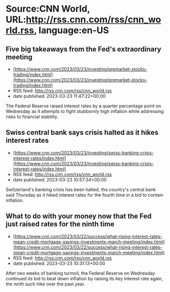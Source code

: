 # Source:CNN World, URL:http://rss.cnn.com/rss/cnn_world.rss, language:en-US

## Five big takeaways from the Fed's extraordinary meeting
 - [https://www.cnn.com/2023/03/23/investing/premarket-stocks-trading/index.html](https://www.cnn.com/2023/03/23/investing/premarket-stocks-trading/index.html)
 - RSS feed: http://rss.cnn.com/rss/cnn_world.rss
 - date published: 2023-03-23 11:47:22+00:00

The Federal Reserve raised interest rates by a quarter percentage point on Wednesday as it attempts to fight stubbornly high inflation while addressing risks to financial stability.

## Swiss central bank says crisis halted as it hikes interest rates
 - [https://www.cnn.com/2023/03/23/investing/swiss-banking-crisis-interest-rates/index.html](https://www.cnn.com/2023/03/23/investing/swiss-banking-crisis-interest-rates/index.html)
 - RSS feed: http://rss.cnn.com/rss/cnn_world.rss
 - date published: 2023-03-23 10:57:34+00:00

Switzerland's banking crisis has been halted, the country's central bank said Thursday as it hiked interest rates for the fourth time in a bid to contain inflation.

## What to do with your money now that the Fed just raised rates for the ninth time
 - [https://www.cnn.com/2023/03/22/success/what-rising-interest-rates-mean-credit-mortgage-savings-investments-march-meeting/index.html](https://www.cnn.com/2023/03/22/success/what-rising-interest-rates-mean-credit-mortgage-savings-investments-march-meeting/index.html)
 - RSS feed: http://rss.cnn.com/rss/cnn_world.rss
 - date published: 2023-03-23 10:31:13+00:00

After two weeks of banking turmoil, the Federal Reserve on Wednesday continued its bid to beat down inflation by raising its key interest rate again, the ninth such hike over the past year.

